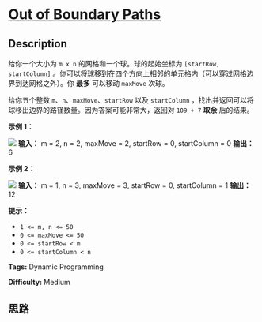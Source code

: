 # [Out of Boundary Paths][title]

## Description

给你一个大小为 `m x n` 的网格和一个球。球的起始坐标为 `[startRow, startColumn]`
。你可以将球移到在四个方向上相邻的单元格内（可以穿过网格边界到达网格之外）。你 **最多** 可以移动 `maxMove` 次球。

给你五个整数 `m`、`n`、`maxMove`、`startRow` 以及 `startColumn`
，找出并返回可以将球移出边界的路径数量。因为答案可能非常大，返回对 `109 + 7` **取余** 后的结果。



**示例 1：**

![](https://assets.leetcode.com/uploads/2021/04/28/out_of_boundary_paths_1.png)
            **输入：** m = 2, n = 2, maxMove = 2, startRow = 0, startColumn = 0    **输出：** 6    

**示例 2：**

![](https://assets.leetcode.com/uploads/2021/04/28/out_of_boundary_paths_2.png)
            **输入：** m = 1, n = 3, maxMove = 3, startRow = 0, startColumn = 1    **输出：** 12    



**提示：**

  * `1 <= m, n <= 50`
  * `0 <= maxMove <= 50`
  * `0 <= startRow < m`
  * `0 <= startColumn < n`


**Tags:** Dynamic Programming

**Difficulty:** Medium

## 思路

[title]: https://leetcode-cn.com/problems/out-of-boundary-paths
